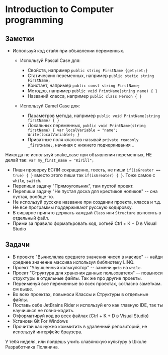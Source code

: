 # Introduction to Computer programming

## Заметки

- Используй код стайл при объявлении переменных. 
  - Используй Pascal Case для:
    - Свойств, например `public string FirstName {get;set;}`
    - Статических переменных, например `public static string FirstName;`
    - Констант, например `public const string FirstName;`
    - Методов, например `public void PrintName(string name) { }`
    - Названий класса, например `public class Person { }`

  - Используй Camel Case для:
    - Параметров метода, например `public void PrintName(string firstName) { }`
    - Локальных переменных, `public void PrintName(string firstName) { var localVariable = "name"; Write(localVariable); }`
    - Приватные поля классов называй `private readonly _firstName;`, начиная с нижнего подчеркивания _

Никогда не используй snake_case при объявлении переменных, НЕ делай так: `var my_first_name = "Kirill";`
  
- Пиши проверку ЕСЛИ сокращенно, тоесть, не пиши `if(isGreater == true) { }` вместо этого пиши так `if(isGreater) { }`. Тоже самое с `while`, `switch`.
- Перепиши задачу "Прямоугольник", там пустой проект.
- Перепиши задачу "Не пустая доска для крестиков ноликов" -- она пустая, вообще-то.
- Не используй русские название при создании проекта, класса и т.д. Не все программы поддерживают русскую кодировку.
- В сишарпе принято держать каждый `Class` или `Structure` выносить в отдельный файл.
- Прими за правило форматьровать код, хоткей Ctrl + K + D в Visual Studio

## Задачи

- В проекте "Вычислялка среднего значения чисел в масиве" -- найди среднее значение массива используя библиотеку LINQ.
- Проект "Улучшенный калькулятор" -- замени `goto` на `while`.
- Проект "Структура для хранения данных пользователя" -- повыноси структуры в отдельные файлы. Так же про другие проекты.
- Переименуй все переменные во всех проектах, согласно заметкам. см выше.
- Во всех проектах, повыноси Классы и Структуры в отдельные файлы.
- Поставь себе JetBrains Rider и используй его как главную IDE, так ты научишься не говно-кодить.
- Отформатируй код во всех файлах (Ctrl + K + D в Visual Studio)
- Установи Git For Windows
- Прочитай как нужно коммитить в удаленный репозиторий, не используй интерфейс браузера.

У тебя неделя, или пойдешь учить славянскую культуру в Школе Разработчика Полянина.

